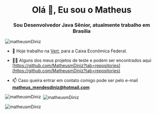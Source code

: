 <h1 align="center">Olá 👋, Eu sou o Matheus</h1>
<h3 align="center">Sou Desenvolvedor Java Sênior, atualmente trabalho em Brasília</h3>

<p align="left"> <img src="https://komarev.com/ghpvc/?username=matheusmDiniz&label=Profile%20views&color=0e75b6&style=flat" alt="matheusmDiniz" /> </p>

- 🔭 Hoje trabalho na [Vert](https://www.vert.com.br/), para a Caixa Econômica Federal.

- 👨‍💻 Alguns dos meus projetos de teste e podem ser encontrados aqui [https://github.com/MatheusmDiniz?tab=repositories](https://github.com/MatheusmDiniz?tab=repositories)

- 📫 Caso queira entrar em contato comigo pode ser pelo e-mail **matheus_mendesdiniz@hotmail.com**


<p><img align="left" src="https://github-readme-stats.vercel.app/api/top-langs?username=matheusmDiniz&show_icons=true&locale=en&layout=compact" alt="matheusmDiniz" /></p>

<p>&nbsp;<img align="center" src="https://github-readme-stats.vercel.app/api?username=matheusmDiniz&show_icons=true&locale=en" alt="matheusmDiniz" /></p>

<p><img align="center" src="https://github-readme-streak-stats.herokuapp.com/?user=matheusmDiniz&" alt="matheusmDiniz" /></p>
